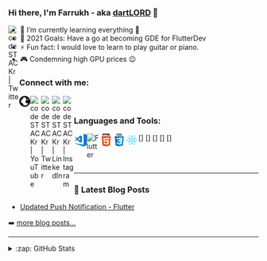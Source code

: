 ### Hi there, I'm Farrukh - aka [dartLORD][website] 👋

[<img align="left" alt="codeSTACKr | Twitter" width="22px" src="https://cdn.jsdelivr.net/npm/simple-icons@v3/icons/twitter.svg" />][twitter]

- 🌱 I’m currently learning everything 🤣
- 🥅 2021 Goals: Have a go at becoming GDE for FlutterDev
- ⚡ Fun fact: I would love to learn to play guitar or piano.
- 🎮 Condemning high GPU prices 😉 


### Connect with me:

[<img align="left" alt="portfolio" width="22px" src="https://raw.githubusercontent.com/iconic/open-iconic/master/svg/globe.svg" />][website]
[<img align="left" alt="codeSTACKr | YouTube" width="22px" src="https://cdn.jsdelivr.net/npm/simple-icons@v3/icons/youtube.svg" />][youtube]
[<img align="left" alt="codeSTACKr | Twitter" width="22px" src="https://cdn.jsdelivr.net/npm/simple-icons@v3/icons/twitter.svg" />][twitter]
[<img align="left" alt="codeSTACKr | LinkedIn" width="22px" src="https://cdn.jsdelivr.net/npm/simple-icons@v3/icons/linkedin.svg" />][linkedin]
[<img align="left" alt="codeSTACKr | Instagram" width="22px" src="https://cdn.jsdelivr.net/npm/simple-icons@v3/icons/instagram.svg" />][instagram]

<br />

### Languages and Tools:

[<img align="left" alt="Visual Studio Code" width="26px" src="https://raw.githubusercontent.com/github/explore/80688e429a7d4ef2fca1e82350fe8e3517d3494d/topics/visual-studio-code/visual-studio-code.png" />]
[<img align="left" alt="Flutter" width="26px" src="https://raw.githubusercontent.com/flutter/website/master/src/_assets/image/flutter-lockup-bg.jpg" />]
[<img align="left" alt="HTML5" width="26px" src="https://raw.githubusercontent.com/github/explore/80688e429a7d4ef2fca1e82350fe8e3517d3494d/topics/html/html.png" />]
[<img align="left" alt="CSS3" width="26px" src="https://raw.githubusercontent.com/github/explore/80688e429a7d4ef2fca1e82350fe8e3517d3494d/topics/css/css.png" />]
[<img align="left" alt="React" width="26px" src="https://raw.githubusercontent.com/github/explore/80688e429a7d4ef2fca1e82350fe8e3517d3494d/topics/react/react.png" />]


<br />
<br />


---

### 📕 Latest Blog Posts

<!-- BLOG-POST-LIST:START -->
- [Updated Push Notification - Flutter](https://farrukhsajjad.medium.com/atioupdated-push-notifications-flutter-e57e34051704)
<!-- BLOG-POST-LIST:END -->

➡️ [more blog posts...](https://farrukhsajjad.medium.com/)

---

<details>
  <summary>:zap: GitHub Stats</summary>

  <img align="left" alt="Farrukh's GitHub Stats" src="https://github-readme-stats.codestackr.vercel.app/api?username=FarrukhSajjad&show_icons=true&hide_border=true" />

</details>

[website]: http://farrukhsajjad.github.io/
[twitter]: https://twitter.com/farrukhV2
[youtube]: https://www.youtube.com/channel/UCDRiYTjNtu6KSL6pX3eatzA/featured
[instagram]: https://www.instagram.com/indieclan/
[linkedin]: https://www.linkedin.com/in/farrukh-sajjad-673654158/
